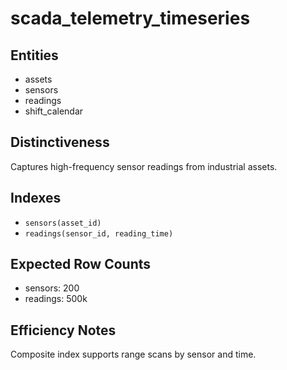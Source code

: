 # scada_telemetry_timeseries

## Entities
- assets
- sensors
- readings
- shift_calendar

## Distinctiveness
Captures high-frequency sensor readings from industrial assets.

## Indexes
- `sensors(asset_id)`
- `readings(sensor_id, reading_time)`

## Expected Row Counts
- sensors: 200
- readings: 500k

## Efficiency Notes
Composite index supports range scans by sensor and time.
